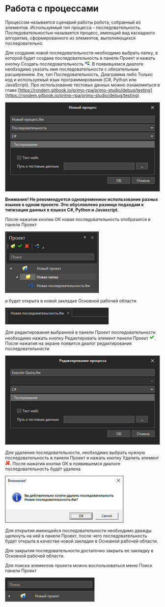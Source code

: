 # Работа с процессами

Процессом называется сценарий работы робота, собранный из элементов. Используемый тип процесса – последовательность. Последовательностью называется процесс, имеющий вид каскадного алгоритма, сформированного из элементов, выполняющихся последовательно.

Для создания новой последовательности необходимо выбрать папку, в которой будет создана последовательность в панели Проект и нажать кнопку Создать последовательность ![](<../../.gitbook/assets/0 (163).png>). В появившемся диалоге необходимо указать имя последовательности с обязательным расширением .ltw, тип Последовательность, Диаграмма либо Только код и используемый язык программирования (C#, Python или JavaScript). Про использование тестовых данных можно ознакомиться в главе [https://rondem.gitbook.io/primo-rpa/primo-studio/debug/testing](https://rondem.gitbook.io/primo-rpa/primo-studio/debug/testing)

![](<../../.gitbook/assets/image (667).png>)

**Внимание! Не рекомендуется одновременное использование разных языков в одном проекте. Это обусловлено разнице подходам к типизации данных в языках C#, Python и Javascript.**

После нажатия кнопки ОК новая последовательность отобразится в панели Проект

![](<../../.gitbook/assets/2 (12).png>)

и будет открыта в новой закладке Основной рабочей области

![](<../../.gitbook/assets/3 (3).png>)

Для редактирования выбранной в панели Проект последовательности необходимо нажать кнопку Редактировать элемент панели Проект ![](<../../.gitbook/assets/4 (1).png>). После нажатия на экране появится диалог редактирования последовательности

![](<../../.gitbook/assets/image (689).png>)

Для удаления последовательности, необходимо выбрать нужную последовательность в панели Проект и нажать кнопку Удалить элемент ![](<../../.gitbook/assets/6 (4).png>). После нажатия кнопки ОК в появившемся диалоге последовательность будет удалена

![](<../../.gitbook/assets/7 (2).png>)

Для открытия имеющейся последовательности необходимо дважды щелкнуть на ней в панели Проект, после чего последовательность будет открыта в качестве новой закладки в Основной рабочей области.

Для закрытия последовательности достаточно закрыть ее закладку в Основной рабочей области.

Для поиска элементов проекта можно воспользоваться меню Поиск панели Проект

![](<../../.gitbook/assets/8 (2).png>)
